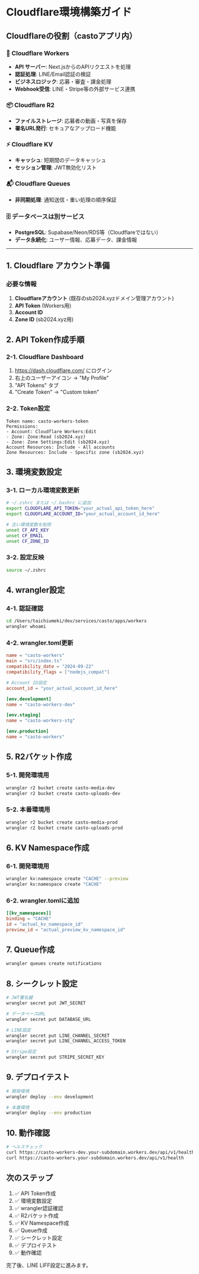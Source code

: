 # Cloudflare環境構築ガイド

## Cloudflareの役割（castoアプリ内）

### 🚀 Cloudflare Workers
- **API サーバー**: Next.jsからのAPIリクエストを処理
- **認証処理**: LINE/Email認証の検証
- **ビジネスロジック**: 応募・審査・課金処理
- **Webhook受信**: LINE・Stripe等の外部サービス連携

### 📦 Cloudflare R2
- **ファイルストレージ**: 応募者の動画・写真を保存
- **署名URL発行**: セキュアなアップロード機能

### ⚡ Cloudflare KV
- **キャッシュ**: 短期間のデータキャッシュ
- **セッション管理**: JWT無効化リスト

### 📬 Cloudflare Queues
- **非同期処理**: 通知送信・重い処理の順序保証

### 🗄️ データベースは別サービス
- **PostgreSQL**: Supabase/Neon/RDS等（Cloudflareではない）
- **データ永続化**: ユーザー情報、応募データ、課金情報

---

## 1. Cloudflare アカウント準備

### 必要な情報
1. **Cloudflareアカウント** (既存のsb2024.xyzドメイン管理アカウント)
2. **API Token** (Workers用)
3. **Account ID**
4. **Zone ID** (sb2024.xyz用)

## 2. API Token作成手順

### 2-1. Cloudflare Dashboard
1. https://dash.cloudflare.com/ にログイン
2. 右上のユーザーアイコン → "My Profile"
3. "API Tokens" タブ
4. "Create Token" → "Custom token"

### 2-2. Token設定
```
Token name: casto-workers-token
Permissions:
- Account: Cloudflare Workers:Edit
- Zone: Zone:Read (sb2024.xyz)
- Zone: Zone Settings:Edit (sb2024.xyz)
Account Resources: Include - All accounts
Zone Resources: Include - Specific zone (sb2024.xyz)
```

## 3. 環境変数設定

### 3-1. ローカル環境変数更新
```bash
# ~/.zshrc または ~/.bashrc に追加
export CLOUDFLARE_API_TOKEN="your_actual_api_token_here"
export CLOUDFLARE_ACCOUNT_ID="your_actual_account_id_here"

# 古い環境変数を削除
unset CF_API_KEY
unset CF_EMAIL
unset CF_ZONE_ID
```

### 3-2. 設定反映
```bash
source ~/.zshrc
```

## 4. wrangler設定

### 4-1. 認証確認
```bash
cd /Users/taichiumeki/dev/services/casto/apps/workers
wrangler whoami
```

### 4-2. wrangler.toml更新
```toml
name = "casto-workers"
main = "src/index.ts"
compatibility_date = "2024-09-22"
compatibility_flags = ["nodejs_compat"]

# Account ID設定
account_id = "your_actual_account_id_here"

[env.development]
name = "casto-workers-dev"

[env.staging]
name = "casto-workers-stg"

[env.production]
name = "casto-workers"
```

## 5. R2バケット作成

### 5-1. 開発環境用
```bash
wrangler r2 bucket create casto-media-dev
wrangler r2 bucket create casto-uploads-dev
```

### 5-2. 本番環境用
```bash
wrangler r2 bucket create casto-media-prod
wrangler r2 bucket create casto-uploads-prod
```

## 6. KV Namespace作成

### 6-1. 開発環境用
```bash
wrangler kv:namespace create "CACHE" --preview
wrangler kv:namespace create "CACHE"
```

### 6-2. wrangler.tomlに追加
```toml
[[kv_namespaces]]
binding = "CACHE"
id = "actual_kv_namespace_id"
preview_id = "actual_preview_kv_namespace_id"
```

## 7. Queue作成

```bash
wrangler queues create notifications
```

## 8. シークレット設定

```bash
# JWT署名鍵
wrangler secret put JWT_SECRET

# データベースURL
wrangler secret put DATABASE_URL

# LINE設定
wrangler secret put LINE_CHANNEL_SECRET
wrangler secret put LINE_CHANNEL_ACCESS_TOKEN

# Stripe設定
wrangler secret put STRIPE_SECRET_KEY
```

## 9. デプロイテスト

```bash
# 開発環境
wrangler deploy --env development

# 本番環境
wrangler deploy --env production
```

## 10. 動作確認

```bash
# ヘルスチェック
curl https://casto-workers-dev.your-subdomain.workers.dev/api/v1/health
curl https://casto-workers.your-subdomain.workers.dev/api/v1/health
```

## 次のステップ

1. ✅ API Token作成
2. ✅ 環境変数設定
3. ✅ wrangler認証確認
4. ✅ R2バケット作成
5. ✅ KV Namespace作成
6. ✅ Queue作成
7. ✅ シークレット設定
8. ✅ デプロイテスト
9. ✅ 動作確認

完了後、LINE LIFF設定に進みます。
